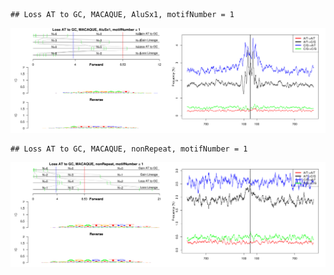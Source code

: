 

```
## Loss AT to GC, MACAQUE, AluSx1, motifNumber = 1
```

![plot of chunk motifPValues](figure/motifPValues1.png) 

```
## Loss AT to GC, MACAQUE, nonRepeat, motifNumber = 1
```

![plot of chunk motifPValues](figure/motifPValues2.png) 
  
